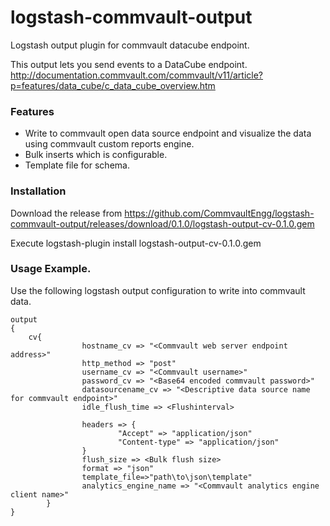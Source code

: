 # logstash-commvault-output
Logstash output plugin for commvault datacube endpoint.

This output lets you send events to a DataCube endpoint.
http://documentation.commvault.com/commvault/v11/article?p=features/data_cube/c_data_cube_overview.htm

### Features
* Write to commvault open data source endpoint and visualize the data using commvault custom reports engine.
* Bulk inserts which is configurable.
* Template file for schema.

### Installation

Download the release from https://github.com/CommvaultEngg/logstash-commvault-output/releases/download/0.1.0/logstash-output-cv-0.1.0.gem

Execute logstash-plugin install logstash-output-cv-0.1.0.gem


### Usage Example. 

Use the following logstash output configuration to write into commvault data.

    output
    {
        cv{
                    hostname_cv => "<Commvault web server endpoint address>"
                    http_method => "post"
                    username_cv => "<Commvault username>"
                    password_cv => "<Base64 encoded commvault password>"
                    datasourcename_cv => "<Descriptive data source name for commvault endpoint>"
                    idle_flush_time => <Flushinterval>
                    
                    headers => {
                            "Accept" => "application/json"
                            "Content-type" => "application/json"
                    }
                    flush_size => <Bulk flush size>
                    format => "json"
                    template_file=>"path\to\json\template"
                    analytics_engine_name => "<Commvault analytics engine client name>"
            }
    }
